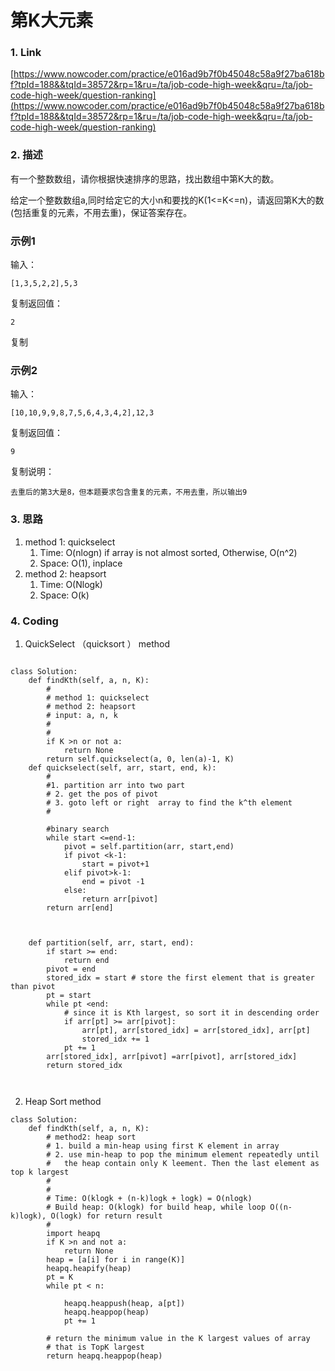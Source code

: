# 第K大元素

### 1. Link

[https://www.nowcoder.com/practice/e016ad9b7f0b45048c58a9f27ba618bf?tpId=188&&tqId=38572&rp=1&ru=/ta/job-code-high-week&qru=/ta/job-code-high-week/question-ranking](https://www.nowcoder.com/practice/e016ad9b7f0b45048c58a9f27ba618bf?tpId=188&&tqId=38572&rp=1&ru=/ta/job-code-high-week&qru=/ta/job-code-high-week/question-ranking)

### 2. 描述

有一个整数数组，请你根据快速排序的思路，找出数组中第K大的数。

给定一个整数数组a,同时给定它的大小n和要找的K\(1&lt;=K&lt;=n\)，请返回第K大的数\(包括重复的元素，不用去重\)，保证答案存在。

### 示例1

输入：

```text
[1,3,5,2,2],5,3
```

复制返回值：

```text
2
```

复制

### 示例2

输入：

```text
[10,10,9,9,8,7,5,6,4,3,4,2],12,3
```

复制返回值：

```text
9
```

复制说明：

```text
去重后的第3大是8，但本题要求包含重复的元素，不用去重，所以输出9  
```



### 3. 思路

1. method 1: quickselect
   1. Time: O\(nlogn\) if array is not almost sorted,  Otherwise, O\(n^2\)
   2. Space: O\(1\), inplace
2. method 2: heapsort
   1. Time: O\(Nlogk\)
   2. Space: O\(k\)

### 4. Coding

1. QuickSelect （quicksort ） method

```text

class Solution:
    def findKth(self, a, n, K):
        #
        # method 1: quickselect
        # method 2: heapsort
        # input: a, n, k
        #
        #
        if K >n or not a:
            return None
        return self.quickselect(a, 0, len(a)-1, K)
    def quickselect(self, arr, start, end, k):
        #
        #1. partition arr into two part
        # 2. get the pos of pivot
        # 3. goto left or right  array to find the k^th element
        #
        
        #binary search
        while start <=end-1:
            pivot = self.partition(arr, start,end)
            if pivot <k-1:
                start = pivot+1
            elif pivot>k-1:
                end = pivot -1
            else:
                return arr[pivot]
        return arr[end]
        
        
        
    def partition(self, arr, start, end):
        if start >= end:
            return end
        pivot = end
        stored_idx = start # store the first element that is greater than pivot
        pt = start
        while pt <end:
            # since it is Kth largest, so sort it in descending order
            if arr[pt] >= arr[pivot]:
                arr[pt], arr[stored_idx] = arr[stored_idx], arr[pt] 
                stored_idx += 1
            pt += 1
        arr[stored_idx], arr[pivot] =arr[pivot], arr[stored_idx]
        return stored_idx
        
        

```

2. Heap Sort method

```text
class Solution:
    def findKth(self, a, n, K):
        # method2: heap sort
        # 1. build a min-heap using first K element in array
        # 2. use min-heap to pop the minimum element repeatedly until
        #   the heap contain only K leement. Then the last element as top k largest
        #
        #
        # Time: O(klogk + (n-k)logk + logk) = O(nlogk)
        # Build heap: O(klogk) for build heap, while loop O((n-k)logk), O(logk) for return result
        # 
        import heapq
        if K >n and not a:
            return None
        heap = [a[i] for i in range(K)]
        heapq.heapify(heap)
        pt = K
        while pt < n:
            
            heapq.heappush(heap, a[pt])
            heapq.heappop(heap)
            pt += 1
        
        # return the minimum value in the K largest values of array
        # that is TopK largest 
        return heapq.heappop(heap)

```







